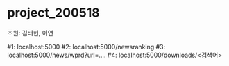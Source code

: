 # project_200518

조원: 김태현, 이연

#1: localhost:5000
#2: localhost:5000/newsranking
#3: localhost:5000/news/wprd?url=....
#4: localhost:5000/downloads/<검색어>

